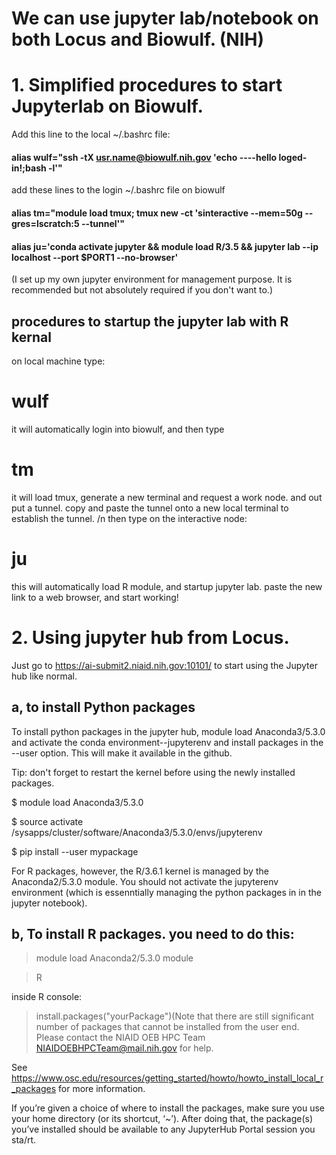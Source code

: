 # We can use jupyter lab/notebook on both Locus and Biowulf. (NIH)

# 1. Simplified procedures to start Jupyterlab on Biowulf. 
Add this line to the local ~/.bashrc file:

#### alias wulf="ssh -tX usr.name@biowulf.nih.gov 'echo ----hello loged-in!;bash -l'"
add these lines to the login ~/.bashrc file on biowulf

#### alias tm="module load tmux; tmux new -ct 'sinteractive --mem=50g --gres=lscratch:5 --tunnel'"

#### alias ju='conda activate jupyter && module load R/3.5 && jupyter lab --ip localhost --port $PORT1 --no-browser'
(I set up my own jupyter environment for management purpose. It is recommended but not absolutely required if you don't want to.)

## procedures to startup the jupyter lab with R kernal
on local machine type:
# wulf
it will automatically login into biowulf, and then type 
# tm
 it will load tmux, generate a new terminal and request a work node. and out put a tunnel. 
 copy and paste the tunnel onto a new local terminal to establish the tunnel. /n
 then type on the interactive node: 
# ju

 this will automatically load R module, and startup jupyter lab. 
 paste the new link to a web browser, and start working!


# 2. Using jupyter hub from Locus. 

Just go to https://ai-submit2.niaid.nih.gov:10101/ to start using the Jupyter hub like normal. 

## a, to install Python packages
To install python packages in the jupyter hub, module load Anaconda3/5.3.0 and activate the conda environment--jupyterenv and install packages in the --user option. This will make it available in the github. 

Tip: don't forget to restart the kernel before using the newly installed packages.
 
$ module load Anaconda3/5.3.0

$ source activate /sysapps/cluster/software/Anaconda3/5.3.0/envs/jupyterenv

$ pip install --user mypackage

For R packages, however, the R/3.6.1 kernel is managed by the Anaconda2/5.3.0 module. You should not activate the jupyterenv environment (which is essenntially managing the python packages in in the jupyter notebook). 

## b, To install R packages. you need to do this:

> module load Anaconda2/5.3.0 module

>R

inside R console: 

> install.packages("yourPackage")(Note that there are still significant number of packages that cannot be installed from the user end. Please contact the NIAID OEB HPC Team <NIAIDOEBHPCTeam@mail.nih.gov> for help.

See https://www.osc.edu/resources/getting_started/howto/howto_install_local_r_packages for more information.
 
If you’re given a choice of where to install the packages, make sure you use your home directory (or its shortcut, ‘~’).
After doing that, the package(s) you’ve installed should be available to any JupyterHub Portal session you sta/rt.
